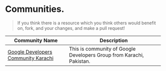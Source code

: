 # Communities.

> If you think there is a resource which you think others would benefit on, fork, and your changes, and make a pull request!

| Community Name                                                                    | Description                                                          |
| --------------------------------------------------------------------------------- | -------------------------------------------------------------------- |
| [Google Developers Community Karachi](https://www.facebook.com/groups/GDGKolachi) | This is community of Google Developers Group from Karachi, Pakistan. |